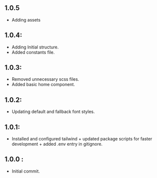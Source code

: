 ## 1.0.5

- Adding assets

## 1.0.4:

- Adding Initial structure.
- Added constants file.

## 1.0.3:

- Removed unnecessary scss files.
- Added basic home component.

## 1.0.2:

- Updating default and fallback font styles.

## 1.0.1:

- Installed and configured tailwind + updated package scripts for faster development + added .env entry in gitignore.

## 1.0.0 :

- Initial commit.
